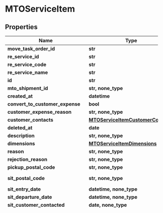 # MTOServiceItem


## Properties
Name | Type | Description | Notes
------------ | ------------- | ------------- | -------------
**move_task_order_id** | **str** |  | 
**re_service_id** | **str** |  | 
**re_service_code** | **str** |  | 
**re_service_name** | **str** |  | 
**id** | **str** |  | 
**mto_shipment_id** | **str, none_type** |  | [optional] 
**created_at** | **datetime** |  | [optional] 
**convert_to_customer_expense** | **bool** |  | [optional] 
**customer_expense_reason** | **str, none_type** |  | [optional] 
**customer_contacts** | [**MTOServiceItemCustomerContacts**](MTOServiceItemCustomerContacts.md) |  | [optional] 
**deleted_at** | **date** |  | [optional] 
**description** | **str, none_type** |  | [optional] 
**dimensions** | [**MTOServiceItemDimensions**](MTOServiceItemDimensions.md) |  | [optional] 
**reason** | **str, none_type** |  | [optional] 
**rejection_reason** | **str, none_type** |  | [optional] 
**pickup_postal_code** | **str, none_type** |  | [optional] 
**sit_postal_code** | **str, none_type** |  | [optional] [readonly] 
**sit_entry_date** | **datetime, none_type** |  | [optional] 
**sit_departure_date** | **datetime, none_type** |  | [optional] 
**sit_customer_contacted** | **date, none_type** |  | [optional] 
**sit_requested_delivery** | **date, none_type** |  | [optional] 
**sit_destination_original_address** | [**Address**](Address.md) |  | [optional] 
**sit_origin_hhg_original_address** | [**Address**](Address.md) |  | [optional] 
**sit_origin_hhg_actual_address** | [**Address**](Address.md) |  | [optional] 
**sit_destination_final_address** | [**Address**](Address.md) |  | [optional] 
**sit_address_updates** | [**SITAddressUpdates**](SITAddressUpdates.md) |  | [optional] 
**sit_delivery_miles** | **int, none_type** |  | [optional] 
**fee_type** | **str** |  | [optional] 
**quantity** | **int** |  | [optional] 
**rate** | **int** |  | [optional] 
**status** | [**MTOServiceItemStatus**](MTOServiceItemStatus.md) |  | [optional] 
**submitted_at** | **date** |  | [optional] 
**total** | **int** |  | [optional] 
**estimated_weight** | **int, none_type** | estimated weight of the shuttle service item provided by the prime | [optional] 
**updated_at** | **datetime** |  | [optional] 
**approved_at** | **datetime, none_type** |  | [optional] 
**rejected_at** | **datetime, none_type** |  | [optional] 
**e_tag** | **str** |  | [optional] 
**update_reason** | **str, none_type** | Reason for updating service item. | [optional] 
**standalone_crate** | **bool, none_type** |  | [optional] 
**service_request_documents** | [**ServiceRequestDocuments**](ServiceRequestDocuments.md) |  | [optional] 
**estimated_price** | **int, none_type** |  | [optional] 
**any string name** | **bool, date, datetime, dict, float, int, list, str, none_type** | any string name can be used but the value must be the correct type | [optional]

[[Back to Model list]](../README.md#documentation-for-models) [[Back to API list]](../README.md#documentation-for-api-endpoints) [[Back to README]](../README.md)


